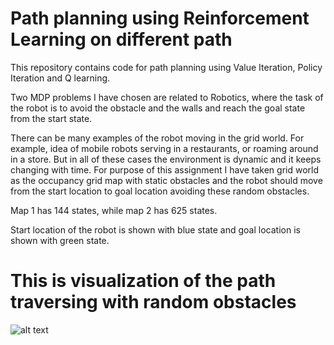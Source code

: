 # Path planning using Reinforcement Learning on different path

This repository contains code for path planning using Value Iteration, Policy Iteration and Q learning.

Two MDP problems I have chosen are related to Robotics, where the task of the robot is to
avoid the obstacle and the walls and reach the goal state from the start state. 

There can be many examples of the robot moving in the grid world. For example, idea of
mobile robots serving in a restaurants, or roaming around in a store. But in all of these cases the
environment is dynamic and it keeps changing with time. For purpose of this assignment I
have taken grid world as the occupancy grid map with static obstacles and the robot should
move from the start location to goal location avoiding these random obstacles.  

Map 1 has 144 states, while map 2 has 625 states. 

Start location of the robot is shown with blue state and goal location is shown with green state.

# This is visualization of the path traversing with random obstacles
![alt text](https://github.com/mraihan19/path_planning_using_reinforcement_learning/blob/main/traversing.gif)
